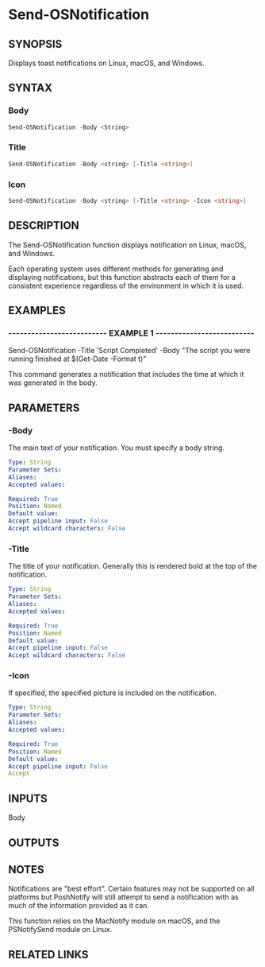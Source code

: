 # Send-OSNotification

## SYNOPSIS

Displays toast notifications on Linux, macOS, and Windows.

## SYNTAX

### Body

```powershell
Send-OSNotification -Body <String>
```

### Title

```powershell
Send-OSNotification -Body <string> [-Title <string>]
```

### Icon

```powershell
Send-OSNotification -Body <string> [-Title <string> -Icon <string>]
```

## DESCRIPTION

The Send-OSNotification function displays notification on Linux, macOS, and Windows.

Each operating system uses different methods for generating and displaying notifications, but this function abstracts
each of them for a consistent experience regardless of the environment in which it is used.

## EXAMPLES

### -------------------------- EXAMPLE 1 --------------------------

Send-OSNotification -Title 'Script Completed' -Body "The script you were running finished at $(Get-Date -Format t)"

This command generates a notification that includes the time at which it was generated in the body.

## PARAMETERS

### -Body

The main text of your notification. You must specify a body string.

```yaml
Type: String
Parameter Sets:
Aliases:
Accepted values:

Required: True
Position: Named
Default value:
Accept pipeline input: False
Accept wildcard characters: False
```

### -Title

The title of your notification. Generally this is rendered bold at the top of the notification.

```yaml
Type: String
Parameter Sets:
Aliases:
Accepted values:

Required: True
Position: Named
Default value:
Accept pipeline input: False
Accept wildcard characters: False
```

### -Icon

If specified, the specified picture is included on the notification.

```yaml
Type: String
Parameter Sets:
Aliases:
Accepted values:

Required: True
Position: Named
Default value:
Accept pipeline input: False
Accept
```

## INPUTS

Body

## OUTPUTS

## NOTES

Notifications are "best effort". Certain features may not be supported on all platforms but PoshNotify will still
attempt to send a notification with as much of the information provided as it can.

This function relies on the MacNotify module on macOS, and the PSNotifySend module on Linux.

## RELATED LINKS
